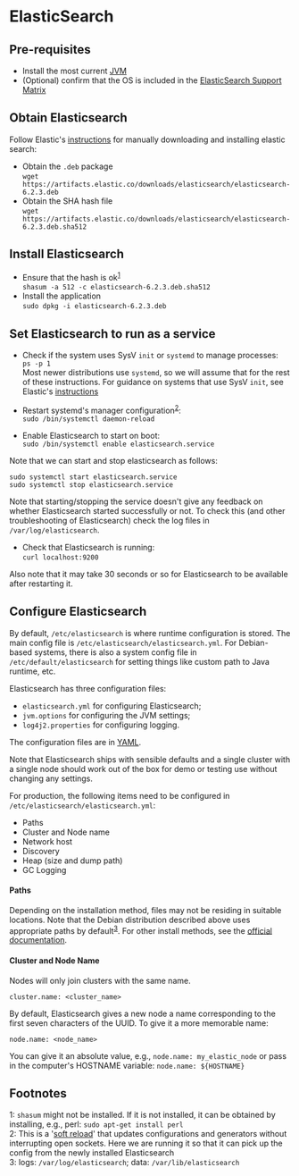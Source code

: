 ElasticSearch
=============

Pre-requisites
--------------
- Install the most current [JVM][link01]
- (Optional) confirm that the OS is included in the [ElasticSearch Support Matrix][link02]


Obtain Elasticsearch
--------------------
Follow Elastic's [instructions][link06] for manually downloading and installing elastic search:
- Obtain the `.deb` package  
  `wget https://artifacts.elastic.co/downloads/elasticsearch/elasticsearch-6.2.3.deb`
- Obtain the SHA hash file  
  `wget https://artifacts.elastic.co/downloads/elasticsearch/elasticsearch-6.2.3.deb.sha512`


Install Elasticsearch
---------------------
- Ensure that the hash is ok<sup>[1](#footnote01)</sup>  
  `shasum -a 512 -c elasticsearch-6.2.3.deb.sha512`
- Install the application  
  `sudo dpkg -i elasticsearch-6.2.3.deb`


Set Elasticsearch to run as a service
-------------------------------------
- Check if the system uses SysV `init` or `systemd` to manage processes:  
  `ps -p 1`  
  Most newer distributions use `systemd`, so we will assume that for the rest of these instructions. For guidance on systems that use
  SysV `init`, see Elastic's [instructions][link06]

- Restart systemd's manager configuration<sup>[2](#footnote02)</sup>:  
  `sudo /bin/systemctl daemon-reload`
- Enable Elasticsearch to start on boot:  
  `sudo /bin/systemctl enable elasticsearch.service`

Note that we can start and stop elasticsearch as follows:
```
sudo systemctl start elasticsearch.service
sudo systemctl stop elasticsearch.service
```

Note that starting/stopping the service doesn't give any feedback on whether Elasticsearch started successfully or not. To check this (and 
other troubleshooting of Elasticsearch) check the log files in `/var/log/elasticsearch`.

- Check that Elasticsearch is running:  
  `curl localhost:9200`

Also note that it may take 30 seconds or so for Elasticsearch to be available after restarting it.


Configure Elasticsearch
-----------------------
By default, `/etc/elasticsearch` is where runtime configuration is stored. The main config file is `/etc/elasticsearch/elasticsearch.yml`.
For Debian-based systems, there is also a system config file in `/etc/default/elasticsearch` for setting things like custom path to Java
runtime, etc.

Elasticsearch has three configuration files: 
- `elasticsearch.yml` for configuring Elasticsearch;
- `jvm.options` for configuring the JVM settings;
- `log4j2.properties` for configuring logging.

The configuration files are in [YAML][link08].

Note that Elasticsearch ships with sensible defaults and a single cluster with a single node should work out of the box for demo or 
testing use without changing any settings.

For production, the following items need to be configured in `/etc/elasticsearch/elasticsearch.yml`:

- Paths
- Cluster and Node name
- Network host
- Discovery
- Heap (size and dump path)
- GC Logging

#### Paths ####
Depending on the installation method, files may not be residing in suitable locations. Note that the Debian distribution described above 
uses appropriate paths by default<sup>[3](#footnote03)</sup>. For other install methods, see the [official documentation][link09].

#### Cluster and Node Name ####
Nodes will only join clusters with the same name.
```
cluster.name: <cluster_name>
```
By default, Elasticsearch gives a new node a name corresponding to the first seven characters of the UUID. To give it a more memorable name:
```
node.name: <node_name>
```
You can give it an absolute value, e.g., `node.name: my_elastic_node` or pass in the computer's HOSTNAME variable: `node.name: ${HOSTNAME}`





Footnotes
---------
<a name="footnote01">1</a>: `shasum` might not be installed. If it is not installed, it can be obtained by installing, e.g., 
perl: `sudo apt-get install perl`  
<a name="footnote02">2</a>: This is a '[soft reload][link07]' that updates configurations and generators without interrupting open 
sockets. Here we are running it so that it can pick up the config from the newly installed Elasticsearch  
<a name="footnote03">3</a>: logs: `/var/log/elasticsearch`; data: `/var/lib/elasticsearch`  


[link01]: https://github.com/Crossroadsman/ServerAdmin/blob/master/java.md
[link02]: https://www.elastic.co/support/matrix
[link06]: https://www.elastic.co/guide/en/elasticsearch/reference/current/deb.html#deb-repo
[link07]: https://unix.stackexchange.com/questions/364782/what-does-systemctl-daemon-reload-do
[link08]: http://www.yaml.org
[link09]: https://www.elastic.co/guide/en/elasticsearch/reference/current/path-settings.html

